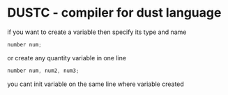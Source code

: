 # DUSTC - compiler for dust language

if you want to create a variable then specify its type and name
```cpp
number num;
```

or create any quantity variable in one line
```cpp
number num, num2, num3;
```

you cant init variable on the same line where variable created
